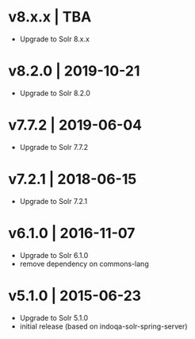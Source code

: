 # v8.x.x | TBA
* Upgrade to Solr 8.x.x

# v8.2.0 | 2019-10-21
* Upgrade to Solr 8.2.0

# v7.7.2 | 2019-06-04
* Upgrade to Solr 7.7.2

# v7.2.1 | 2018-06-15
* Upgrade to Solr 7.2.1

# v6.1.0 | 2016-11-07
* Upgrade to Solr 6.1.0
* remove dependency on commons-lang

# v5.1.0 | 2015-06-23
* Upgrade to Solr 5.1.0
* initial release (based on indoqa-solr-spring-server)

